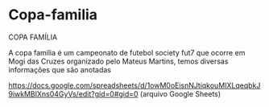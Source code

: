 # Copa-familia
COPA FAMÍLIA

A copa família é um campeonato de futebol society fut7 que ocorre em Mogi das Cruzes organizado pelo Mateus Martins, temos diversas informações que são anotadas

https://docs.google.com/spreadsheets/d/1owM0oEisnNJtiqkouMIXLqeqbkJ9iwkMBIXns04GyVs/edit?gid=0#gid=0 (arquivo Google Sheets)

